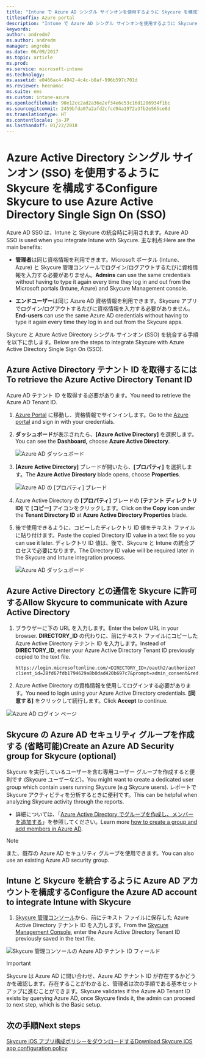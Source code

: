 ```yaml
---
title: "Intune で Azure AD シングル サインオンを使用するように Skycure を構成する"
titlesuffix: Azure portal
description: "Intune で Azure AD シングル サインオンを使用するように Skycure を構成する"
keywords: 
author: andredm7
ms.author: andredm
manager: angrobe
ms.date: 06/09/2017
ms.topic: article
ms.prod: 
ms.service: microsoft-intune
ms.technology: 
ms.assetid: e0466ac4-4942-4c4c-b8af-996b597c701d
ms.reviewer: heenamac
ms.suite: ems
ms.custom: intune-azure
ms.openlocfilehash: 90e12cc2ad2a36e2ef34e6c53c16d1206934f1bc
ms.sourcegitcommit: 2459bfda07a2afd2cfcd94a1972a3fb2e565ce8d
ms.translationtype: HT
ms.contentlocale: ja-JP
ms.lasthandoff: 01/22/2018
---
```

# <a name="configure-skycure-to-use-azure-active-directory-single-sign-on-sso"></a><span data-ttu-id="79716-103">Azure Active Directory シングル サインオン (SSO) を使用するように Skycure を構成する</span><span class="sxs-lookup"><span data-stu-id="79716-103">Configure Skycure to use Azure Active Directory Single Sign On (SSO)</span></span>

<span data-ttu-id="79716-104">Azure AD SSO は、Intune と Skycure の統合時に利用されます。</span><span class="sxs-lookup"><span data-stu-id="79716-104">Azure AD SSO is used when you integrate Intune with Skycure.</span></span> <span data-ttu-id="79716-105">主な利点:</span><span class="sxs-lookup"><span data-stu-id="79716-105">Here are the main benefits:</span></span>

-   <span data-ttu-id="79716-106">**管理者**は同じ資格情報を利用できます。Microsoft ポータル (Intune、Azure) と Skycure 管理コンソールでログイン/ログアウトするたびに資格情報を入力する必要がありません。</span><span class="sxs-lookup"><span data-stu-id="79716-106">**Admins** can use the same credentials without having to type it again every time they log in and out from the Microsoft portals (Intune, Azure) and Skycure Management console.</span></span>

-   <span data-ttu-id="79716-107">**エンドユーザー**は同じ Azure AD 資格情報を利用できます。Skycure アプリでログイン/ログアウトするたびに資格情報を入力する必要がありません。</span><span class="sxs-lookup"><span data-stu-id="79716-107">**End-users** can use the same Azure AD credentials without having to type it again every time they log in and out from the Skycure apps.</span></span>

<span data-ttu-id="79716-108">Skycure と Azure Active Directory シングル サインオン (SSO) を統合する手順を以下に示します。</span><span class="sxs-lookup"><span data-stu-id="79716-108">Below are the steps to integrate Skycure with Azure Active Directory Single Sign On (SSO).</span></span>

## <a name="to-retrieve-the-azure-active-directory-tenant-id"></a><span data-ttu-id="79716-109">Azure Active Directory テナント ID を取得するには</span><span class="sxs-lookup"><span data-stu-id="79716-109">To retrieve the Azure Active Directory Tenant ID</span></span>

<span data-ttu-id="79716-110">Azure AD テナント ID を取得する必要があります。</span><span class="sxs-lookup"><span data-stu-id="79716-110">You need to retrieve the Azure AD Tenant ID.</span></span>

1.  <span data-ttu-id="79716-111">[Azure Portal](https://portal.azure.com/) に移動し、資格情報でサインインします。</span><span class="sxs-lookup"><span data-stu-id="79716-111">Go to the [Azure portal](https://portal.azure.com/) and sign in with your credentials.</span></span>

2.  <span data-ttu-id="79716-112">**ダッシュボード**が表示されたら、**[Azure Active Directory]** を選択します。</span><span class="sxs-lookup"><span data-stu-id="79716-112">You can see the **Dashboard,** choose **Azure Active Directory**.</span></span>

    ![Azure AD ダッシュボード](./media/skycure-sso-1.png)

3.  <span data-ttu-id="79716-114">**[Azure Active Directory]** ブレードが開いたら、**[プロパティ]** を選択します。</span><span class="sxs-lookup"><span data-stu-id="79716-114">The **Azure Active Directory** blade opens, choose **Properties**.</span></span>

    ![Azure AD の [プロパティ] ブレード](./media/skycure-sso-2.png)

4.  <span data-ttu-id="79716-116">Azure Active Directory の **[プロパティ]** ブレードの **[テナント ディレクトリ ID]** で **[コピー]** アイコンをクリックします。</span><span class="sxs-lookup"><span data-stu-id="79716-116">Click on the **Copy icon** under the **Tenant Directory ID** at **Azure Active Directory Properties** blade.</span></span>

5. <span data-ttu-id="79716-117">後で使用できるように、コピーしたディレクトリ ID 値をテキスト ファイルに貼り付けます。</span><span class="sxs-lookup"><span data-stu-id="79716-117">Paste the copied Directory ID value in a text file so you can use it later.</span></span> <span data-ttu-id="79716-118">ディレクトリ ID 値は、後で、Skycure と Intune の統合プロセスで必要になります。</span><span class="sxs-lookup"><span data-stu-id="79716-118">The Directory ID value will be required later in the Skycure and Intune integration process.</span></span>

    ![Azure AD ダッシュボード](./media/skycure-sso-3.png)

## <a name="allow-skycure-to-communicate-with-azure-active-directory"></a><span data-ttu-id="79716-120">Azure Active Directory との通信を Skycure に許可する</span><span class="sxs-lookup"><span data-stu-id="79716-120">Allow Skycure to communicate with Azure Active Directory</span></span>

1.  <span data-ttu-id="79716-121">ブラウザーに下の URL を入力します。</span><span class="sxs-lookup"><span data-stu-id="79716-121">Enter the below URL in your browser.</span></span> <span data-ttu-id="79716-122">**DIRECTORY_ID** の代わりに、前にテキスト ファイルにコピーした Azure Active Directory テナント ID を入力します。</span><span class="sxs-lookup"><span data-stu-id="79716-122">Instead of **DIRECTORY_ID**, enter your Azure Active Directory Tenant ID previously copied to the text file.</span></span>

        https://login.microsoftonline.com/<DIRECTORY_ID>/oauth2/authorize?client_id=28fd67fdb1794629a8b0dad420b697c7&prompt=admin_consent&redirect_uri=https%3A%2F%2Fmc.skycure.com%2Fapi%2Fexternal%2Fmdm%2Faad_app_consent%2Fmanagement_callback&response_type=code

2.  <span data-ttu-id="79716-123">Azure Active Directory の資格情報を使用してログインする必要があります。</span><span class="sxs-lookup"><span data-stu-id="79716-123">You need to login using your Azure Active Directory credentials.</span></span> <span data-ttu-id="79716-124">**[同意する]** をクリックして続行します。</span><span class="sxs-lookup"><span data-stu-id="79716-124">Click **Accept** to continue.</span></span>

![Azure AD ログイン ページ](./media/skycure-sso-4.png)

## <a name="create-an-azure-ad-security-group-for-skycure-optional"></a><span data-ttu-id="79716-126">Skycure の Azure AD セキュリティ グループを作成する (省略可能)</span><span class="sxs-lookup"><span data-stu-id="79716-126">Create an Azure AD Security group for Skycure (optional)</span></span>

<span data-ttu-id="79716-127">Skycure を実行しているユーザーを含む専用ユーザー グループを作成すると便利です (Skycure ユーザーなど)。</span><span class="sxs-lookup"><span data-stu-id="79716-127">You might want to create a dedicated user group which contain users running Skycure (e.g Skycure users).</span></span> <span data-ttu-id="79716-128">レポートで Skycure アクティビティを分析するときに便利です。</span><span class="sxs-lookup"><span data-stu-id="79716-128">This can be helpful when analyzing Skycure activity through the reports.</span></span>

-   <span data-ttu-id="79716-129">詳細については、「[Azure Active Directory でグループを作成し、メンバーを追加する](https://docs.microsoft.com/azure/active-directory/active-directory-groups-create-azure-portal)」を参照してください。</span><span class="sxs-lookup"><span data-stu-id="79716-129">Learn more [how to create a group and add members in Azure AD](https://docs.microsoft.com/azure/active-directory/active-directory-groups-create-azure-portal).</span></span>

> [!NOTE] 
> <span data-ttu-id="79716-130">また、既存の Azure AD セキュリティ グループを使用できます。</span><span class="sxs-lookup"><span data-stu-id="79716-130">You can also use an existing Azure AD security group.</span></span>

## <a name="configure-the-azure-ad-account-to-integrate-intune-with-skycure"></a><span data-ttu-id="79716-131">Intune と Skycure を統合するように Azure AD アカウントを構成する</span><span class="sxs-lookup"><span data-stu-id="79716-131">Configure the Azure AD account to integrate Intune with Skycure</span></span>

1.  <span data-ttu-id="79716-132">[Skycure 管理コンソール](https://aad.skycure.com/)から、前にテキスト ファイルに保存した Azure Active Directory テナント ID を入力します。</span><span class="sxs-lookup"><span data-stu-id="79716-132">From the [Skycure Management Console](https://aad.skycure.com/), enter the Azure Active Directory Tenant ID previously saved in the text file.</span></span>

![Skycure 管理コンソールの Azure AD テナント ID フィールド](./media/skycure-sso-5.png)

> [!IMPORTANT] 
> <span data-ttu-id="79716-134">Skycure は Azure AD に問い合わせ、Azure AD テナント ID が存在するかどうかを確認します。存在することがわかると、管理者は次の手順である基本セットアップに進むことができます。</span><span class="sxs-lookup"><span data-stu-id="79716-134">Skycure validates if the Azure AD Tenant ID exists by querying Azure AD, once Skycure finds it, the admin can proceed to next step, which is the Basic setup.</span></span>

## <a name="next-steps"></a><span data-ttu-id="79716-135">次の手順</span><span class="sxs-lookup"><span data-stu-id="79716-135">Next steps</span></span>

[<span data-ttu-id="79716-136">Skycure iOS アプリ構成ポリシーをダウンロードする</span><span class="sxs-lookup"><span data-stu-id="79716-136">Download Skycure iOS app configuration policy</span></span>](skycure-ios-app-configuration-policy-download.md)
